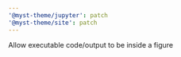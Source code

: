 ```yaml
---
'@myst-theme/jupyter': patch
'@myst-theme/site': patch
---
```


Allow executable code/output to be inside a figure
